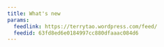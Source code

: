 ```yaml
---
title: What's new
params:
  feedlink: https://terrytao.wordpress.com/feed/
  feedid: 63fd8ed6e0184997cc880dfaaac084d6
---
```

